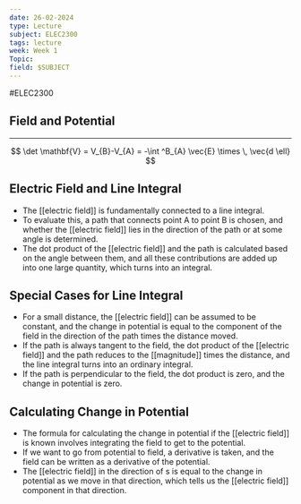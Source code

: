 ```yaml
---
date: 26-02-2024
type: Lecture
subject: ELEC2300
tags: lecture
week: Week 1
Topic:
field: $SUBJECT
---
```

#ELEC2300

## Field and Potential
---
$$
\det \mathbf{V} = V_{B}-V_{A} = -\int ^B_{A} \vec{E} \times  \, \vec{d \ell} 
$$
## Electric Field and Line Integral
- The [[electric field]] is fundamentally connected to a line integral.
- To evaluate this, a path that connects point A to point B is chosen, and whether the [[electric field]] lies in the direction of the path or at some angle is determined.
- The dot product of the [[electric field]] and the path is calculated based on the angle between them, and all these contributions are added up into one large quantity, which turns into an integral.

## Special Cases for Line Integral
- For a small distance, the [[electric field]] can be assumed to be constant, and the change in potential is equal to the component of the field in the direction of the path times the distance moved.
- If the path is always tangent to the field, the dot product of the [[electric field]] and the path reduces to the [[magnitude]] times the distance, and the line integral turns into an ordinary integral.
- If the path is perpendicular to the field, the dot product is zero, and the change in potential is zero.

## Calculating Change in Potential
- The formula for calculating the change in potential if the [[electric field]] is known involves integrating the field to get to the potential.
- If we want to go from potential to field, a derivative is taken, and the field can be written as a derivative of the potential.
- The [[electric field]] in the direction of s is equal to the change in potential as we move in that direction, which tells us the [[electric field]] component in that direction.
